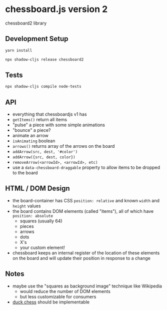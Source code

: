 # chessboard.js version 2

chessboard2 library

## Development Setup

```sh
yarn install

npx shadow-cljs release chessboard2
```

## Tests

```sh
npx shadow-cljs compile node-tests
```

## API

- everything that chessboardjs v1 has
- `getItems()` return all items
- "pulse" a piece with some simple animations
- "bounce" a piece?
- animate an arrow
- `isAnimating` boolean
- `arrows()` returns array of the arrows on the board
- `addArrow(src, dest, '#color')`
- `addArrow({src, dest, color})`
- `removeArrow(<arrowId>, <arrowId>, etc)`
- use a `data-chessboard-draggable` property to allow items to be dropped to the board

## HTML / DOM Design

- the board-container has CSS `position: relative` and known `width` and `height` values
- the board contains DOM elements (called "items"), all of which have `position: absolute`
  - squares (usually 64)
  - pieces
  - arrows
  - dots
  - X's
  - your custom element!
- chessboard keeps an internal register of the location of these elements on the board
  and will update their position in response to a change

## Notes

- maybe use the "squares as background image" technique like Wikipedia
  - would reduce the number of DOM elements
  - but less customizable for consumers
- [duck chess](https://duckchess.com/) should be implementable
